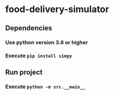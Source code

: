 # food-delivery-simulator

## Dependencies

### Use python version 3.6 or higher

### Execute `pip install simpy`

## Run project

### Execute `python -m src.__main__`